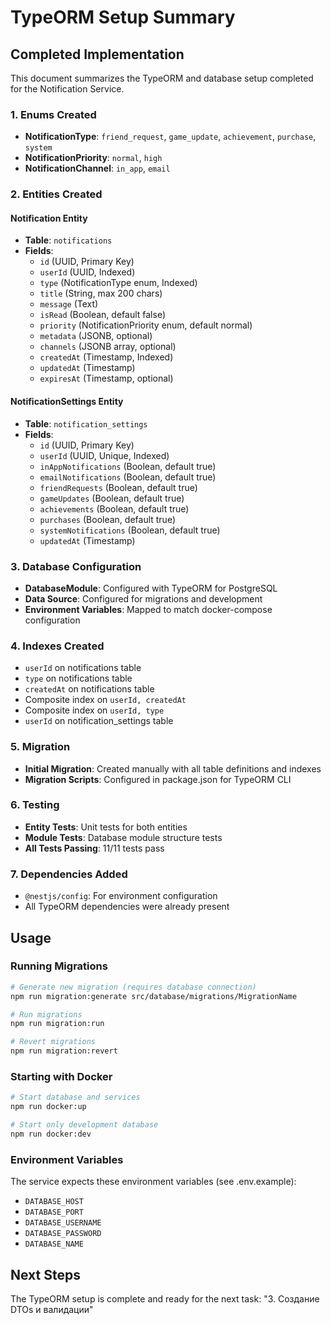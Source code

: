 # TypeORM Setup Summary

## Completed Implementation

This document summarizes the TypeORM and database setup completed for the Notification Service.

### 1. Enums Created
- **NotificationType**: `friend_request`, `game_update`, `achievement`, `purchase`, `system`
- **NotificationPriority**: `normal`, `high`
- **NotificationChannel**: `in_app`, `email`

### 2. Entities Created

#### Notification Entity
- **Table**: `notifications`
- **Fields**:
  - `id` (UUID, Primary Key)
  - `userId` (UUID, Indexed)
  - `type` (NotificationType enum, Indexed)
  - `title` (String, max 200 chars)
  - `message` (Text)
  - `isRead` (Boolean, default false)
  - `priority` (NotificationPriority enum, default normal)
  - `metadata` (JSONB, optional)
  - `channels` (JSONB array, optional)
  - `createdAt` (Timestamp, Indexed)
  - `updatedAt` (Timestamp)
  - `expiresAt` (Timestamp, optional)

#### NotificationSettings Entity
- **Table**: `notification_settings`
- **Fields**:
  - `id` (UUID, Primary Key)
  - `userId` (UUID, Unique, Indexed)
  - `inAppNotifications` (Boolean, default true)
  - `emailNotifications` (Boolean, default true)
  - `friendRequests` (Boolean, default true)
  - `gameUpdates` (Boolean, default true)
  - `achievements` (Boolean, default true)
  - `purchases` (Boolean, default true)
  - `systemNotifications` (Boolean, default true)
  - `updatedAt` (Timestamp)

### 3. Database Configuration
- **DatabaseModule**: Configured with TypeORM for PostgreSQL
- **Data Source**: Configured for migrations and development
- **Environment Variables**: Mapped to match docker-compose configuration

### 4. Indexes Created
- `userId` on notifications table
- `type` on notifications table
- `createdAt` on notifications table
- Composite index on `userId, createdAt`
- Composite index on `userId, type`
- `userId` on notification_settings table

### 5. Migration
- **Initial Migration**: Created manually with all table definitions and indexes
- **Migration Scripts**: Configured in package.json for TypeORM CLI

### 6. Testing
- **Entity Tests**: Unit tests for both entities
- **Module Tests**: Database module structure tests
- **All Tests Passing**: 11/11 tests pass

### 7. Dependencies Added
- `@nestjs/config`: For environment configuration
- All TypeORM dependencies were already present

## Usage

### Running Migrations
```bash
# Generate new migration (requires database connection)
npm run migration:generate src/database/migrations/MigrationName

# Run migrations
npm run migration:run

# Revert migrations
npm run migration:revert
```

### Starting with Docker
```bash
# Start database and services
npm run docker:up

# Start only development database
npm run docker:dev
```

### Environment Variables
The service expects these environment variables (see .env.example):
- `DATABASE_HOST`
- `DATABASE_PORT`
- `DATABASE_USERNAME`
- `DATABASE_PASSWORD`
- `DATABASE_NAME`

## Next Steps
The TypeORM setup is complete and ready for the next task: "3. Создание DTOs и валидации"
